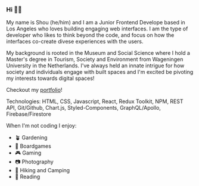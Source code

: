### Hi 🙋🏻
My name is Shou (he/him) and I am a Junior Frontend Develope based in Los Angeles who loves building engaging web interfaces. I am the type of developer who likes to think beyond the code, and focus on how the interfaces co-create divese experiences with the users. 

My background is rooted in the Museum and Social Science where I hold a Master's degree in Tourism, Society and Environment from Wageningen University in the Netherlands. I've always held an innate intrigue for how society and individuals engage with built spaces and I'm excited be pivoting my interests towards digital spaces!

Checkout my <a href='https://www.linkedin.com/in/shouzhang/'>portfolio</a>!

Technologies: 
HTML, CSS, Javascript, React, Redux Toolkit, NPM, REST API, Git/Github, Chart.js, Styled-Components, GraphQL/Apollo, Firebase/Firestore

When I'm not coding I enjoy:
      <ul>
        <li>🪴 Gardening</li>
        <li>🎲 Boardgames </li>
        <li>🎮 Gaming</li>
        <li>📷 Photography </li>
        <li>🥾 Hiking and Camping</li>
        <li>📖 Reading</li>
      </ul>
